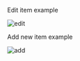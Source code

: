 
Edit item example

![edit](https://user-images.githubusercontent.com/60236795/167716708-20981d33-77d0-43a2-9b39-8f27cc7c1d79.png)


Add new item example

![add](https://user-images.githubusercontent.com/60236795/167716715-5e939503-ccde-4e4e-a23b-d4e326fa70de.png)
